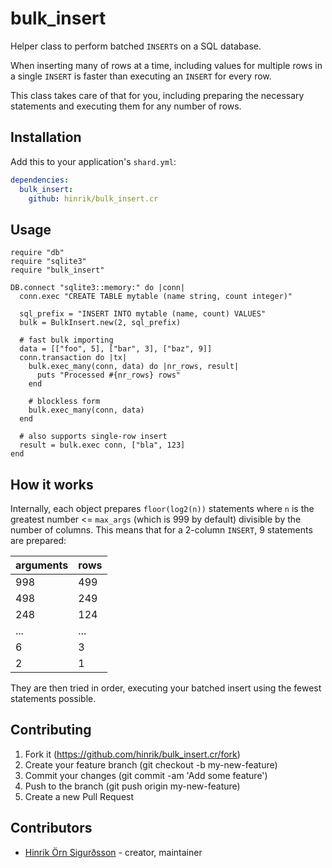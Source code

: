 # bulk\_insert

Helper class to perform batched `INSERT`s on a SQL database.

When inserting many of rows at a time, including values for multiple rows
in a single `INSERT` is faster than executing an `INSERT` for every row.

This class takes care of that for you, including preparing the necessary
statements and executing them for any number of rows.

## Installation

Add this to your application's `shard.yml`:

```yaml
dependencies:
  bulk_insert:
    github: hinrik/bulk_insert.cr
```

## Usage

```crystal
require "db"
require "sqlite3"
require "bulk_insert"

DB.connect "sqlite3::memory:" do |conn|
  conn.exec "CREATE TABLE mytable (name string, count integer)"

  sql_prefix = "INSERT INTO mytable (name, count) VALUES"
  bulk = BulkInsert.new(2, sql_prefix)

  # fast bulk importing
  data = [["foo", 5], ["bar", 3], ["baz", 9]]
  conn.transaction do |tx|
    bulk.exec_many(conn, data) do |nr_rows, result|
      puts "Processed #{nr_rows} rows"
    end

    # blockless form
    bulk.exec_many(conn, data)
  end

  # also supports single-row insert
  result = bulk.exec conn, ["bla", 123]
end
```

## How it works

Internally, each object prepares `floor(log2(n))` statements where `n`
is the greatest number <= `max_args` (which is 999 by default)
divisible by the number of columns. This means that for a 2-column
`INSERT`, 9 statements are prepared:

| arguments | rows |
| --------- | -----|
|       998 |  499 |
|       498 |  249 |
|       248 |  124 |
|       ... |  ... |
|         6 |    3 |
|         2 |    1 |

They are then tried in order, executing your batched insert using the
fewest statements possible.

## Contributing

1. Fork it (https://github.com/hinrik/bulk_insert.cr/fork)
2. Create your feature branch (git checkout -b my-new-feature)
3. Commit your changes (git commit -am 'Add some feature')
4. Push to the branch (git push origin my-new-feature)
5. Create a new Pull Request

## Contributors

- [Hinrik Örn Sigurðsson](https://github.com/hinrik) - creator, maintainer
